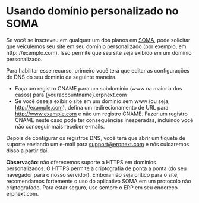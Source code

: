 # Usando domínio personalizado no SOMA



Se você se inscreveu em qualquer um dos planos em [SOMA](https://erpnext.com), pode solicitar que veiculemos seu site em seu domínio personalizado (por exemplo, em http: //exemplo.com). Isso permite que seu site seja exibido em um domínio personalizado.


Para habilitar esse recurso, primeiro você terá que editar as configurações de DNS do seu domínio da seguinte maneira.


* Faça um registro CNAME para um subdomínio (www na maioria dos casos) para {youraccountname}.erpnext.com
* Se você deseja exibir o site em um domínio sem www (ou seja, http://example.com), defina um redirecionamento de URL para http://www.example.com e não um registro CNAME. Fazer um registro CNAME neste caso pode ter consequências inesperadas, incluindo você não conseguir mais receber e-mails.


Depois de configurar os registros DNS, você terá que abrir um tíquete de suporte enviando um e-mail para support@erpnext.com e nós cuidaremos disso a partir daí.


**Observação**: não oferecemos suporte a HTTPS em domínios personalizados. O HTTPS permite a criptografia de ponta a ponta (do seu navegador para o nosso servidor). Embora não seja crítico para o site, recomendamos fortemente o uso do aplicativo SOMA em um protocolo não criptografado. Para estar seguro, use sempre o ERP em seu endereço erpnext.com.


